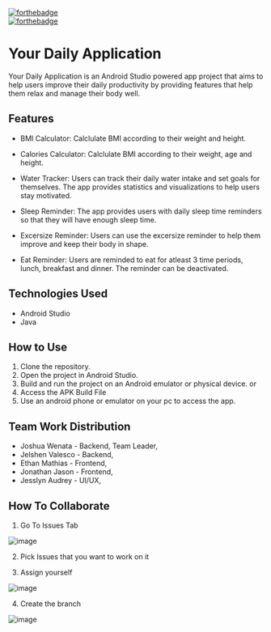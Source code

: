 [![forthebadge](https://forthebadge.com/images/badges/built-for-android.svg)](https://forthebadge.com) <br>
[![forthebadge](https://forthebadge.com/images/badges/made-with-java.svg)](https://forthebadge.com) <br>
# Your Daily Application

Your Daily Application is an Android Studio powered app project that aims to help users improve their daily productivity by providing features that help them relax and manage their body well.

## Features

- BMI Calculator: Calclulate BMI according to their weight and height.

- Calories Calculator: Calclulate BMI according to their weight, age and height.

- Water Tracker: Users can track their daily water intake and set goals for themselves. The app provides statistics and visualizations to help users stay motivated.

- Sleep Reminder: The app provides users with daily sleep time reminders so that they will have enough sleep time.

- Excersize Reminder: Users can use the excersize reminder to help them improve and keep their body in shape.

- Eat Reminder: Users are reminded to eat for atleast 3 time periods, lunch, breakfast and dinner. The reminder can be deactivated.

## Technologies Used

- Android Studio
- Java

## How to Use

1. Clone the repository.
2. Open the project in Android Studio.
3. Build and run the project on an Android emulator or physical device.
or
2. Access the APK Build File
3. Use an android phone or emulator on your pc to access the app.


## Team Work Distribution
- Joshua Wenata - Backend, Team Leader,
- Jelshen Valesco - Backend, 
- Ethan Mathias - Frontend, 
- Jonathan Jason - Frontend, 
- Jesslyn Audrey - UI/UX, 

## How To Collaborate

1. Go To Issues Tab

![image](https://github.com/joshuawenata/MobileFinalProject/assets/100125029/c349492b-cc66-4522-8121-51dfcb466349)

2. Pick Issues that you want to work on it

3. Assign yourself

![image](https://github.com/joshuawenata/MobileFinalProject/assets/100125029/b0fb4b28-bcfc-4c5c-96b2-0973d0a63b49)

4. Create the branch

![image](https://github.com/joshuawenata/MobileFinalProject/assets/100125029/c4ab9e38-c480-4ac6-9e2b-82d9a5707e8d)

